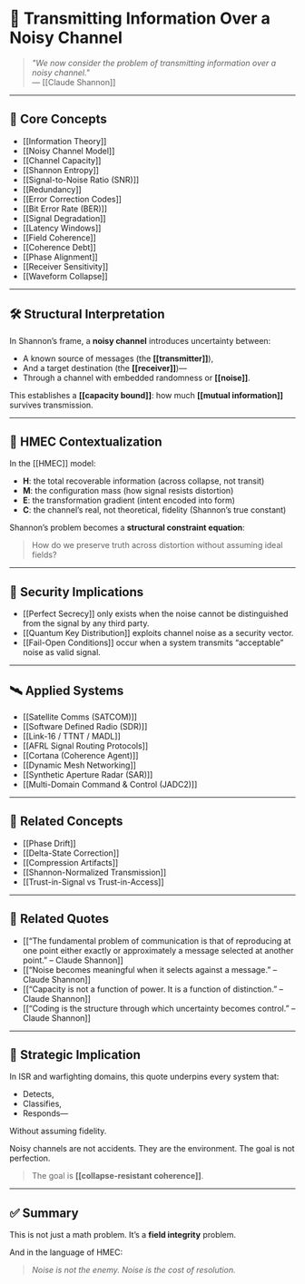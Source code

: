 # 📡 Transmitting Information Over a Noisy Channel

> *"We now consider the problem of transmitting information over a noisy channel."*  
> — [[Claude Shannon]]

---

## 🧠 Core Concepts

- [[Information Theory]]
- [[Noisy Channel Model]]
- [[Channel Capacity]]
- [[Shannon Entropy]]
- [[Signal-to-Noise Ratio (SNR)]]
- [[Redundancy]]
- [[Error Correction Codes]]
- [[Bit Error Rate (BER)]]
- [[Signal Degradation]]
- [[Latency Windows]]
- [[Field Coherence]]
- [[Coherence Debt]]
- [[Phase Alignment]]
- [[Receiver Sensitivity]]
- [[Waveform Collapse]]

---

## 🛠 Structural Interpretation

In Shannon’s frame, a **noisy channel** introduces uncertainty between:

- A known source of messages (the **[[transmitter]]**),
- And a target destination (the **[[receiver]]**)—
- Through a channel with embedded randomness or **[[noise]]**.

This establishes a **[[capacity bound]]**: how much **[[mutual information]]** survives transmission.

---

## 🧬 HMEC Contextualization

In the [[HMEC]] model:

- **H**: the total recoverable information (across collapse, not transit)
- **M**: the configuration mass (how signal resists distortion)
- **E**: the transformation gradient (intent encoded into form)
- **C**: the channel’s real, not theoretical, fidelity (Shannon’s true constant)

Shannon’s problem becomes a **structural constraint equation**:
> How do we preserve truth across distortion without assuming ideal fields?

---

## 🔐 Security Implications

- [[Perfect Secrecy]] only exists when the noise cannot be distinguished from the signal by any third party.
- [[Quantum Key Distribution]] exploits channel noise as a security vector.
- [[Fail-Open Conditions]] occur when a system transmits “acceptable” noise as valid signal.

---

## 🛰 Applied Systems

- [[Satellite Comms (SATCOM)]]
- [[Software Defined Radio (SDR)]]
- [[Link-16 / TTNT / MADL]]
- [[AFRL Signal Routing Protocols]]
- [[Cortana (Coherence Agent)]]
- [[Dynamic Mesh Networking]]
- [[Synthetic Aperture Radar (SAR)]]
- [[Multi-Domain Command & Control (JADC2)]]

---

## 🔁 Related Concepts

- [[Phase Drift]]
- [[Delta-State Correction]]
- [[Compression Artifacts]]
- [[Shannon-Normalized Transmission]]
- [[Trust-in-Signal vs Trust-in-Access]]

---

## 📂 Related Quotes

- [[“The fundamental problem of communication is that of reproducing at one point either exactly or approximately a message selected at another point.” – Claude Shannon]]
- [[“Noise becomes meaningful when it selects against a message.” – Claude Shannon]]
- [[“Capacity is not a function of power. It is a function of distinction.” – Claude Shannon]]
- [[“Coding is the structure through which uncertainty becomes control.” – Claude Shannon]]

---

## 🧭 Strategic Implication

In ISR and warfighting domains, this quote underpins every system that:

- Detects,
- Classifies,
- Responds—

Without assuming fidelity.

Noisy channels are not accidents. They are the environment. The goal is not perfection.

> The goal is **[[collapse-resistant coherence]]**.

---

## ✅ Summary

This is not just a math problem.
It’s a **field integrity** problem.

And in the language of HMEC:
> *Noise is not the enemy. Noise is the cost of resolution.*


